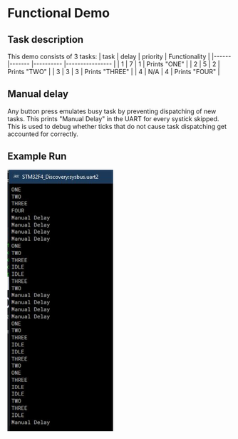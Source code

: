 # Functional Demo

## Task description
This demo consists of 3 tasks:
| task 	| delay 	| priority 	| Functionality  	|
|------	|-------	|----------	|----------------	|
| 1    	| 7     	| 1        	| Prints "ONE"   	|
| 2    	| 5     	| 2        	| Prints "TWO"   	|
| 3    	| 3     	| 3        	| Prints "THREE" 	|
| 4    	| N/A   	| 4        	| Prints "FOUR"  	|

## Manual delay
Any button press emulates busy task by preventing dispatching of new tasks.
This prints "Manual Delay" in the UART for every systick skipped.
This is used to debug whether ticks that do not cause task dispatching get accounted for correctly.

## Example Run

![alt text](https://github.com/D-Diaa/RenodeFunctionQueueScheduler/blob/main/bin/running.jpg?raw=true)
